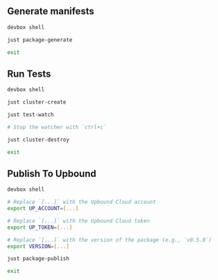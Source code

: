 ## Generate manifests

```bash
devbox shell

just package-generate

exit
```

## Run Tests

```bash
devbox shell

just cluster-create

just test-watch

# Stop the watcher with `ctrl+c`

just cluster-destroy

exit
```

## Publish To Upbound

```bash
devbox shell

# Replace `[...]` with the Upbound Cloud account
export UP_ACCOUNT=[...]

# Replace `[...]` with the Upbound Cloud token
export UP_TOKEN=[...]

# Replace `[...]` with the version of the package (e.g., `v0.5.0`)
export VERSION=[...]

just package-publish

exit
```
